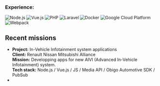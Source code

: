 <h3>Experience:</h3>
<p>
  <img alt="Node.js" src="https://img.shields.io/badge/-Node.js-43853d?style=flat-square&logo=Node.js&logoColor=white" />
  <img alt="Vue.js" src="https://img.shields.io/badge/-Vue.js-42b883?style=flat-square&logo=vue.js&logoColor=white" />
  <img alt="PHP" src="https://img.shields.io/badge/-PHP-777bb3?style=flat-square&logo=php&logoColor=white" />
  <img alt="Laravel" src="https://img.shields.io/badge/-Laravel-e83729?style=flat-square&logo=laravel&logoColor=white" />
  <img alt="Docker" src="https://img.shields.io/badge/-Docker-46a2f1?style=flat-square&logo=docker&logoColor=white" />
  <img alt="Google Cloud Platform" src="https://img.shields.io/badge/-Google_Cloud_Platform-1a73e8?style=flat-square&logo=google-cloud&logoColor=white" />
  <img alt="Webpack" src="https://img.shields.io/badge/-Webpack-8DD6F9?style=flat-square&logo=webpack&logoColor=white" />
</p>

## Recent missions

* **Project:** In-Vehicle Infotainment system applications<br>
  **Client:** Renault Nissan Mitsubishi Alliance<br>
  **Mission:** Developping apps for new AIVI (Advanced In-Vehicle Infotainment) system.<br>
  **Tech stack:** Node.js / Vue.js / JS / Media API / Obigo Automotive SDK / PubSub
* 


<!--
**danieltorscho/danieltorscho** is a ✨ _special_ ✨ repository because its `README.md` (this file) appears on your GitHub profile.

Here are some ideas to get you started:

- 🔭 I’m currently working on ...
- 🌱 I’m currently learning ...
- 👯 I’m looking to collaborate on ...
- 🤔 I’m looking for help with ...
- 💬 Ask me about ...
- 📫 How to reach me: ...
- 😄 Pronouns: ...
- ⚡ Fun fact: ...
-->
